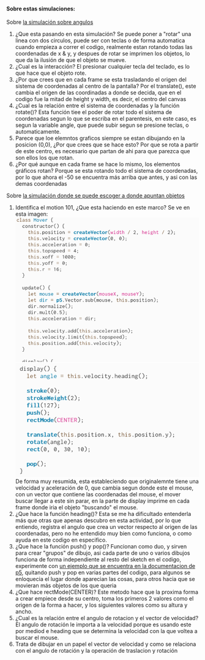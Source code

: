 #### Sobre estas simulaciones:

Sobre [la simulación sobre angulos](https://editor.p5js.org/juanferfranco/sketches/R1iTVQjzm)

1. ¿Que esta pasando en esta simulación?   Se puede poner a "rotar" una linea con dos circulos, puede ser con teclas o de forma automatica cuando empieza a correr el codigo, realmente estan rotando todas las coordenadas de x & y, y despues de rotar se imprimen los objetos, lo que da la ilusión de que el objeto se mueve.
2. ¿Cual es la interacción? El presionar cualquier tecla del teclado, es lo que hace que el objeto rote.
3. ¿Por que crees que en cada frame se esta trasladando el origen del sistema de coordenadas al centro de la pantalla?  Por el translate(), este cambia el origen de las coordinadas a donde se decida, que en el codigo fue la mitad de height y width, es decir, el centro del canvas
4. ¿Cual es la relación entre el sistema de coordenadas y la función rotate()? Esta función tiee el poder de rotar todo el sistema de coordenadas segun lo que se escriba en el parentesis, en este caso, es segun la variable angle, que puede subir segun se presione teclas, o automaticamente.
5. Parece que loe elemntos graficos siempre se estan dibujando en la posicion (0,0), ¿Por que crees que se hace esto?  Por que se rota a partir de este centro, es necesario que partan de ahi para que parezca que son ellos los que rotan.
6. ¿Por qué aunque en cada frame se hace lo mismo, los elementos gráficos rotan? Porque se esta rotando todo el sistema de coordenadas, por lo que ahora el -50 se encuentra más arriba que antes, y asi con las demas coordenadas


Sobre [la simulación donde se puede escoger a donde apuntan objetos](https://editor.p5js.org/natureofcode/sketches/bZqHGYbRQ)

1. Identifica el motion 101, ¿Que esta haciendo en este marco?   Se ve en esta imagen: ![motion1](../../../../assets/motion101here.png)  ![motion2](../../../../assets/motion101here2.png)
 De forma muy resumida, esta estableciendo que originalemnte tiene una velocidad y aceleración de 0, que cambia segun donde este el mouse, con un vector que contiene las coordenadas del mouse, el mover buscar llegar a este sin parar, en la parte de display imprime en cada frame donde iria el objeto "buscando" el mouse.
2. ¿Que hace la función heading()?  Esta se me ha dificultado entenderla más que otras que apenas descubro en esta actividad, por lo que entiendo, registra el angulo que crea un vector respecto al origen de las coordenadas, pero no he entendido muy bien como funciona, o como ayuda en este codigo en especifico.
3. ¿Que hace la función push() y pop()? Funcionan como duo, y sirven para crear "grupos" de dibujo, asi cada parte de uno o varios dibujos funciona de forma independiente al resto del sketch en el codigo, experimente con [un ejemplo que se encuentra en la documentacion de p5](https://p5js.org/reference/p5/push/), quitando push y pop en varias partes del codigo, para algunos se enloquecia el lugar donde aparecian las cosas, para otros hacia que se movieran más objetos de los que queria
4. ¿Que hace rectMode(CENTER)? Este metodo hace que la proxima forma a crear empiece desde su centro, toma los primeros 2 valores como el origen de la forma a hacer, y los siguientes valores como su altura y ancho.
5. ¿Cual es la relación entre el angulo de rotacion y el vector de velocidad?  El angulo de rotación le importa a la velocidad porque es usando este por mediod e heading que se determina la velocidad con la que voltea a buscar el mouse.
6. Trata de dibujar en un papel el vector de velocidad y como se relaciona con el angulo de rotación y la operación de traslacion y rotación
